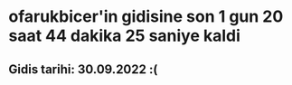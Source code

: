 # ofarukbicer'in gidisine son 1 gun 20 saat 44 dakika 25 saniye kaldi

## Gidis tarihi: 30.09.2022 :(